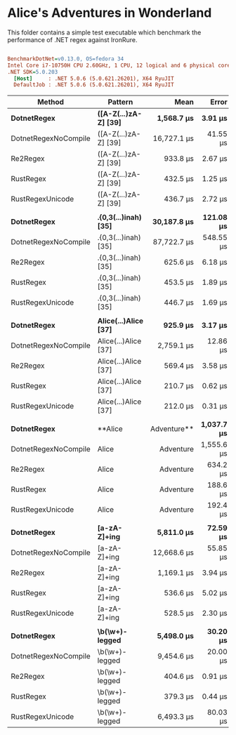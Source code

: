 # Alice's Adventures in Wonderland

This folder contains a simple test executable which benchmark the performance of .NET regex against IronRure.

``` ini

BenchmarkDotNet=v0.13.0, OS=fedora 34
Intel Core i7-10750H CPU 2.60GHz, 1 CPU, 12 logical and 6 physical cores
.NET SDK=5.0.203
  [Host]     : .NET 5.0.6 (5.0.621.26201), X64 RyuJIT
  DefaultJob : .NET 5.0.6 (5.0.621.26201), X64 RyuJIT


```
|               Method |              Pattern |        Mean |     Error |    StdDev | Ratio | RatioSD | Rank |   Gen 0 |   Gen 1 |   Gen 2 | Allocated |
|--------------------- |--------------------- |------------:|----------:|----------:|------:|--------:|-----:|--------:|--------:|--------:|----------:|
|          **DotnetRegex** | **([A-Z(...)zA-Z] [39]** |  **1,568.7 μs** |   **3.91 μs** |   **3.66 μs** |  **1.00** |    **0.00** |    **3** | **17.5781** |  **3.9063** |       **-** | **111,889 B** |
| DotnetRegexNoCompile | ([A-Z(...)zA-Z] [39] | 16,727.1 μs |  41.55 μs |  38.87 μs | 10.66 |    0.03 |    4 |       - |       - |       - | 111,897 B |
|             Re2Regex | ([A-Z(...)zA-Z] [39] |    933.8 μs |   2.67 μs |   2.36 μs |  0.60 |    0.00 |    2 | 51.7578 | 51.7578 | 51.7578 | 230,255 B |
|            RustRegex | ([A-Z(...)zA-Z] [39] |    432.5 μs |   1.25 μs |   1.17 μs |  0.28 |    0.00 |    1 | 52.2461 | 52.2461 | 52.2461 | 190,263 B |
|     RustRegexUnicode | ([A-Z(...)zA-Z] [39] |    436.7 μs |   2.72 μs |   2.41 μs |  0.28 |    0.00 |    1 | 52.2461 | 52.2461 | 52.2461 | 190,263 B |
|                      |                      |             |           |           |       |         |      |         |         |         |           |
|          **DotnetRegex** | **.{0,3(...)inah) [35]** | **30,187.8 μs** | **121.08 μs** | **101.11 μs** |  **1.00** |    **0.00** |    **4** |       **-** |       **-** |       **-** | **129,753 B** |
| DotnetRegexNoCompile | .{0,3(...)inah) [35] | 87,722.7 μs | 548.55 μs | 428.27 μs |  2.91 |    0.02 |    5 |       - |       - |       - | 129,901 B |
|             Re2Regex | .{0,3(...)inah) [35] |    625.6 μs |   6.18 μs |   5.78 μs |  0.02 |    0.00 |    3 | 51.7578 | 51.7578 | 51.7578 | 240,047 B |
|            RustRegex | .{0,3(...)inah) [35] |    453.5 μs |   1.89 μs |   1.67 μs |  0.02 |    0.00 |    2 | 52.2461 | 52.2461 | 52.2461 | 193,143 B |
|     RustRegexUnicode | .{0,3(...)inah) [35] |    446.7 μs |   1.69 μs |   1.41 μs |  0.01 |    0.00 |    1 | 52.2461 | 52.2461 | 52.2461 | 193,143 B |
|                      |                      |             |           |           |       |         |      |         |         |         |           |
|          **DotnetRegex** | **Alice(...)Alice [37]** |    **925.9 μs** |   **3.17 μs** |   **2.96 μs** |  **1.00** |    **0.00** |    **3** |       **-** |       **-** |       **-** |     **592 B** |
| DotnetRegexNoCompile | Alice(...)Alice [37] |  2,759.1 μs |  12.86 μs |  11.40 μs |  2.98 |    0.02 |    4 |       - |       - |       - |     593 B |
|             Re2Regex | Alice(...)Alice [37] |    569.4 μs |   3.58 μs |   2.99 μs |  0.62 |    0.00 |    2 | 51.7578 | 51.7578 | 51.7578 | 173,815 B |
|            RustRegex | Alice(...)Alice [37] |    210.7 μs |   0.62 μs |   0.55 μs |  0.23 |    0.00 |    1 | 52.4902 | 52.4902 | 52.4902 | 173,663 B |
|     RustRegexUnicode | Alice(...)Alice [37] |    212.0 μs |   0.31 μs |   0.27 μs |  0.23 |    0.00 |    1 | 52.4902 | 52.4902 | 52.4902 | 173,663 B |
|                      |                      |             |           |           |       |         |      |         |         |         |           |
|          **DotnetRegex** |      **Alice|Adventure** |  **1,037.7 μs** |   **5.76 μs** |   **5.39 μs** |  **1.00** |    **0.00** |    **3** | **13.6719** |  **1.9531** |       **-** |  **96,457 B** |
| DotnetRegexNoCompile |      Alice|Adventure |  1,555.6 μs |  20.23 μs |  18.92 μs |  1.50 |    0.02 |    4 | 13.6719 |  1.9531 |       - |  96,457 B |
|             Re2Regex |      Alice|Adventure |    634.2 μs |   5.89 μs |   5.51 μs |  0.61 |    0.01 |    2 | 51.7578 | 51.7578 | 51.7578 | 231,071 B |
|            RustRegex |      Alice|Adventure |    188.6 μs |   0.53 μs |   0.47 μs |  0.18 |    0.00 |    1 | 52.4902 | 52.4902 | 52.4902 | 190,503 B |
|     RustRegexUnicode |      Alice|Adventure |    192.4 μs |   3.71 μs |   3.10 μs |  0.19 |    0.00 |    1 | 52.4902 | 52.4902 | 52.4902 | 190,503 B |
|                      |                      |             |           |           |       |         |      |         |         |         |           |
|          **DotnetRegex** |         **[a-zA-Z]+ing** |  **5,811.0 μs** |  **72.59 μs** |  **67.90 μs** |  **1.00** |    **0.00** |    **3** | **39.0625** |  **7.8125** |       **-** | **257,946 B** |
| DotnetRegexNoCompile |         [a-zA-Z]+ing | 12,668.6 μs |  55.85 μs |  46.64 μs |  2.17 |    0.02 |    4 | 31.2500 |       - |       - | 257,948 B |
|             Re2Regex |         [a-zA-Z]+ing |  1,169.1 μs |   3.94 μs |   3.49 μs |  0.20 |    0.00 |    2 | 50.7813 | 50.7813 | 50.7813 | 320,559 B |
|            RustRegex |         [a-zA-Z]+ing |    536.6 μs |   5.02 μs |   4.69 μs |  0.09 |    0.00 |    1 | 51.7578 | 51.7578 | 51.7578 | 216,824 B |
|     RustRegexUnicode |         [a-zA-Z]+ing |    528.5 μs |   2.30 μs |   1.92 μs |  0.09 |    0.00 |    1 | 51.7578 | 51.7578 | 51.7578 | 216,823 B |
|                      |                      |             |           |           |       |         |      |         |         |         |           |
|          **DotnetRegex** |       **\b(\w+)-legged** |  **5,498.0 μs** |  **30.20 μs** |  **25.22 μs** |  **1.00** |    **0.00** |    **3** |       **-** |       **-** |       **-** |     **675 B** |
| DotnetRegexNoCompile |       \b(\w+)-legged |  9,454.6 μs |  20.00 μs |  15.61 μs |  1.72 |    0.01 |    5 |       - |       - |       - |     676 B |
|             Re2Regex |       \b(\w+)-legged |    404.6 μs |   0.91 μs |   0.85 μs |  0.07 |    0.00 |    2 | 52.2461 | 52.2461 | 52.2461 | 173,815 B |
|            RustRegex |       \b(\w+)-legged |    379.3 μs |   0.44 μs |   0.39 μs |  0.07 |    0.00 |    1 | 52.2461 | 52.2461 | 52.2461 | 173,663 B |
|     RustRegexUnicode |       \b(\w+)-legged |  6,493.3 μs |  80.03 μs |  74.86 μs |  1.18 |    0.01 |    4 | 46.8750 | 46.8750 | 46.8750 | 173,664 B |
